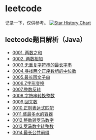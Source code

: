 # leetcode
记录一下，仅供参考。
[![Star History Chart](https://api.star-history.com/svg?repos=DocJlm/LeetCodeJava&type=Date)](https://www.star-history.com/#DocJlm/LeetCodeJava&Date)
## leetcode题目解析（Java）
- [0001. 两数之和](./problems/0001.两数之和.md)
- [0002. 两数相加](./problems/0002.两数相加.md)
- [0003.无重复字符串的最长字串](./problems/0003.无重复字符串的最长字串.md)
- [0004.寻找两个正序数组的中位数](./problems/0004.寻找两个正序数组的中位数.md)
- [0005.最长回文子串](./problems/0005.最长回文子串.md)
- [0006.Z字形变换](./problems/0006.Z字形变换.md)
- [0007.整数反转](./problems/0007.整数反转.md)
- [0008.字符串转换整数](./problems/0008.字符串转换整数.md)
- [0009.回文数](./problems/0009.回文数.md)
- [0010.正则表达式匹配](./problems/0010.正则表达式匹配.md)
- [0011.盛最多水的容器](./problems/0011.盛最多水的容器.md)
- [0012.整数转罗马数字](./problems/0012.整数转罗马数字.md)
- [0013.罗马数字转整数](./problems/0013.罗马数字转整数.md)
- [0014.最长公共前缀](./problems/0014.最长公共前缀.md)



